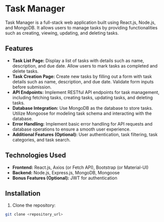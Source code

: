 # Task Manager

Task Manager is a full-stack web application built using React.js, Node.js, and MongoDB. It allows users to manage tasks by providing functionalities such as creating, viewing, updating, and deleting tasks.

## Features

- **Task List Page:** Display a list of tasks with details such as name, description, and due date. Allow users to mark tasks as completed and delete tasks.
- **Task Creation Page:** Create new tasks by filling out a form with task details such as name, description, and due date. Validate form inputs before submission.
- **API Endpoints:** Implement RESTful API endpoints for task management, including fetching tasks, creating tasks, updating tasks, and deleting tasks.
- **Database Integration:** Use MongoDB as the database to store tasks. Utilize Mongoose for modeling task schema and interacting with the database.
- **Error Handling:** Implement basic error handling for API requests and database operations to ensure a smooth user experience.
- **Additional Features (Optional):** User authentication, task filtering, task categories, and task search.

## Technologies Used

- **Frontend:** React.js, Axios (or Fetch API), Bootstrap (or Material-UI)
- **Backend:** Node.js, Express.js, MongoDB, Mongoose
- **Bonus Features (Optional):** JWT for authentication

## Installation

1. Clone the repository:

```bash
git clone <repository_url>
